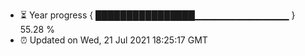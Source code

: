 - ⏳ Year progress { ████████████████▁▁▁▁▁▁▁▁▁▁▁▁▁▁ } 55.28 %
- ⏰ Updated on Wed, 21 Jul 2021 18:25:17 GMT

